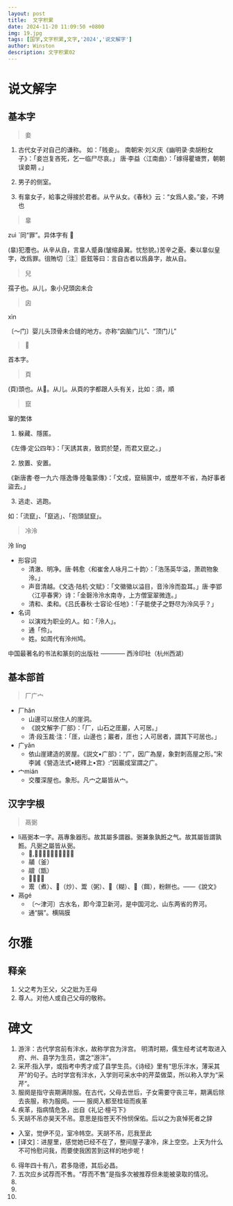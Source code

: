 ```yaml
---
layout: post
title:  文字积累
date: 2024-11-20 11:09:50 +0800
img: 19.jpg
tags: [国学,文字积累,文字,'2024','说文解字']
author: Winston
description: 文字积累02
---
```


# 说文解字

## 基本字

> 妾

1. 古代女子对自己的谦称。
如：「贱妾」。
南朝宋·刘义庆《幽明录·卖胡粉女子》：「妾岂复吝死，乞一临尸尽哀。」
唐·李益〈江南曲〉：「嫁得瞿塘贾，朝朝误妾期 。」

2. 男子的侧室。

3. 有辠女子，給事之得接於君者。从䇂从女。《春秋》云：“女爲人妾。”妾，不娉也

> 辠

zuì  ˋ同“罪”。异体字有 𦤖

(辠)犯灋也。从辛从自，言辠人蹙鼻(皱缩鼻翼。忧愁貌。)苦辛之憂。秦以辠似皇字，改爲罪。徂賄切〖注〗臣鉉等曰：言自古者以爲鼻字，故从自。


> 兒

孺子也。从儿，象小兒頭囟未合

> 囟

xìn  

〔～门〕婴儿头顶骨未合缝的地方。亦称“囟脑门儿”、“顶门儿”



> 𦣻

首本字。

> 頁

(頁)頭也。从𦣻。从儿。从頁的字都跟人头有关，比如：須，順


> 竄

窜的繁体

1. 躲藏、隱匿。

《左傳·定公四年》：「天誘其衷，致罰於楚，而君又竄之。」

2. 放置、安置。

《新唐書·卷一九六·隱逸傳·陸龜蒙傳》：「文成，竄稿篋中，或歷年不省，為好事者盜去。」

3. 逃走、逃跑。

如：「流竄」、「竄逃」、「抱頭鼠竄」。


> 冷泠

泠 líng 

- 形容词
  - 清澈、明净。唐·韩愈〈和崔舍人咏月二十韵〉：「浩荡英华溢，萧疏物象泠。」
  - 声音清越。《文选·陆机·文赋》：「文徽徽以溢目，音泠泠而盈耳。」唐·李郢〈江亭春霁〉诗：「金磬泠泠水南寺，上方僧室翠微连。」
  - 清和、柔和。《吕氏春秋·士容论·任地》：「子能使子之野尽为泠风乎？」
- 名词
  - 以演戏为职业的人。如：「泠人」。
  - 通「伶」。
  - 姓。如周代有泠州鸠。

中国最著名的书法和篆刻的出版社 ———— 西泠印社（杭州西湖）


## 基本部首

> 厂广宀

- 厂hǎn
  - 山邊可以居住人的崖洞。
  - 《說文解字·厂部》：「厂，山石之厓巖，人可居。」
  - 清·段玉裁·注：「厓，山邊也；巖者，厓也；人可居者，謂其下可居也。」
- 广yǎn
  - 依山崖建造的房屋。《説文•广部》：“广，因广為屋，象對刺高屋之形。”宋李誡《營造法式•總釋上•宫》:“因巖成室謂之广。
- 宀mián
  - 交覆深屋也。象形。凡宀之屬皆从宀。


## 汉字字根

> 鬲䰜

- lì鬲䰜本一字。鬲專象器形。故其屬多謂器。䰜兼象孰餁之气。故其屬皆謂孰餁。凡䰜之屬皆从䰜。
  - 𩰫,秦名土釜曰𩰫（鍋）。
  - 鬴（釜）
  - 䰝（甑）
  - 𩰾（沸）
  - 䰞（煮）、𩱦（炒）、鬻（粥）、𩱍（糊）、𩱓（餌），粉餅也。——《說文》
- 鬲gé
  - 〔～津河〕古水名，即今漳卫新河，是中国河北、山东两省的界河。
  - 通“膈”。横隔膜


  

# 尔雅

## 释亲

1. 父之考为王父，父之妣为王母
2. 尊人。对他人或自己父母的敬称。


# 碑文

1. 游泮：古代学宫前有泮水，故称学宫为泮宫。 明清时期，儒生经考试考取进入府、州、县学为生员，谓之“游泮”。
2. 采芹:指入学，或指考中秀才成了县学生员。《诗经》里有“思乐泮水，薄采其芹”的句子。古时学宫有泮水，入学则可采水中的芹菜做菜，所以称入学为“采芹”。
3. 服阕‌是指‌守丧期满除服‌。在古代，父母去世后，子女需要守丧三年，期满后除去丧服，称为服阕。—— 服阕入都至桂垣而疾革
4. 疾革，指病情危急，出自《礼记·檀弓下》
5. 天胡不吊亦昊天不吊。意思是指苍天不怜悯保佑。后以之为哀悼死者之辞
  - 入室，觉伊不见，室冷帏空。天胡不吊，厄我至此
  - [译文]：进屋里，感觉她已经不在了，整间屋子凄冷，床上空空。上天为什么不可怜慰问我，而要使我困苦到这样的地步呢！
6. 得年四十有八，君多隐德，其后必昌。
7. 五次应乡试荐而不售。‌“荐而不售”是指多次被推荐但未能被录取的情况。‌‌
8. 
9. 
10. 







